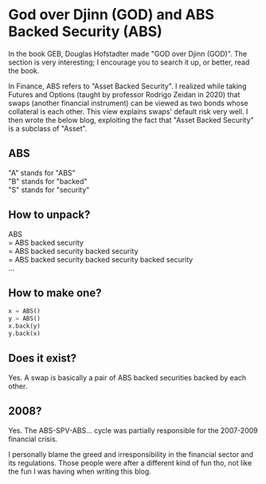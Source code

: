 # God over Djinn (GOD) and ABS Backed Security (ABS)
In the book GEB, Douglas Hofstadter made "GOD over Djinn (GOD)". The section is very interesting; I encourage you to search it up, or better, read the book.  

In Finance, ABS refers to "Asset Backed Security". I realized while taking Futures and Options (taught by professor Rodrigo Zeidan in 2020) that swaps (another financial instrument) can be viewed as two bonds whose collateral is each other. This view explains swaps' default risk very well. I then wrote the below blog, exploiting the fact that "Asset Backed Security" is a subclass of "Asset".  

## ABS
"A" stands for "ABS"  
"B" stands for "backed"  
"S" stands for "security"  

## How to unpack?
ABS  
= ABS backed security  
= ABS backed security backed security  
= ABS backed security backed security backed security  
...  

## How to make one? 
```python
x = ABS()
y = ABS()
x.back(y)
y.back(x)
```

## Does it exist?
Yes. A swap is basically a pair of ABS backed securities backed by each other. 

## 2008? 
Yes. The ABS-SPV-ABS... cycle was partially responsible for the 2007-2009 financial crisis. 

I personally blame the greed and irresponsibility in the financial sector and its regulations. Those people were after a different kind of fun tho, not like the fun I was having when writing this blog.  
